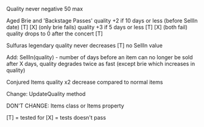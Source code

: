 Quality
    never negative
    50 max

Aged Brie and 'Backstage Passes'
    quality +2 if 10 days or less (before SellIn date) [T] [X] (only brie fails)
    quality +3 if 5 days or less [T] [X] (both fail)
    quality drops to 0 after the concert [T]

Sulfuras
    legendary
    quality never decreases [T]
    no SellIn value

Add: 
SellIn(quality) - number of days before an item can no longer be sold
    after X days, quality degrades twice as fast (except brie which increases in quality)

Conjured Items 
    quality x2 decrease compared to normal items

Change:
UpdateQuality method

DON'T CHANGE:
Items class or Items property

[T] = tested for
[X] = tests doesn't pass
